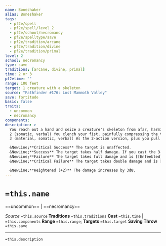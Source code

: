 ```yaml
---
name: Boneshaker
alias: Boneshaker
tags:
  - pf2e/spell
  - pf2e/spell/level_2
  - pf2e/school/necromancy
  - pf2e/spelltype/save
  - pf2e/tradition/arcane
  - pf2e/tradition/divine
  - pf2e/tradition/primal
level: 2
school: necromancy
type: save
traditions: [arcane, divine, primal]
time: 2 or 3
pf2etime: ""
range: 100 feet
target: 1 creature with a skeleton
source: "Pathfinder #176: Lost Mammoth Valley"
save: fortitude
basic: false
traits:
  - uncommon
  - necromancy
components:
description: >
  You reach out a hand and seize a creature's skeleton from afar, harming their body and potentially wrenching them by the bones to move them against their will. The number of actions you spend when Casting this Spell determines the spell's effects. Regardless of the number of actions spent to Cast this Spell, the target must attempt a Fortitude save.
  2 (somatic, verbal) You clench your fist, painfully compressing the target's bones and dealing 3d8 bludgeoning damage.
  3 (material, somatic, verbal) As the 2-action version, plus you pull the target's body by their bones, moving them around like an awkward marionette. This movement follows the rules for forced movement.

  &NewLine;**Critical Success** The target is unaffected.
  &NewLine;**Success** The target takes half damage. If you cast the 3-action version, you can move the target up to 5 feet; it can choose to fall [[Prone]] to avoid moving.
  &NewLine;**Failure** The target takes full damage and is [[Enfeebled]] 1. If you cast the 3-action version, you can move the target up to 15 feet; it can fall prone to avoid moving.
  &NewLine;**Critical Failure** The target takes double damage and is [[Enfeebled]] 2. If you cast the 3-action version, you can move the target up to 25 feet, then knock the target prone; if you attempt to move the target to a hazardous location, such as into a pool of acid or off a cliff, it can fall prone to avoid moving.

  &NewLine;**Heightened (+2)** The damage increases by 3d8.
---
```

# `=this.name`
==uncommon== | ==necromancy==

*Source* `=this.source`
**Traditions** `=this.traditions`
**Cast** `=this.time` | `=this.components`
**Range** `=this.range`; **Targets** `=this.target`
**Saving Throw** `=this.save`

***
`=this.description`